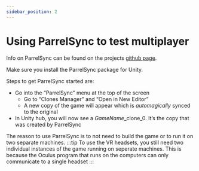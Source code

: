 ```yaml
---
sidebar_position: 2
---
```

# Using ParrelSync to test multiplayer

Info on ParrelSync can be found on the projects [github page](https://github.com/VeriorPies/ParrelSync).

Make sure you install the ParrelSync package for Unity.

Steps to get ParrelSync started are:
- Go into the “ParrelSync” menu at the top of the screen
  - Go to “Clones Manager” and “Open in New Editor”
  - A new copy of the game will appear which is *automagically* synced to the original
- In Unity hub, you will now see a *GameName*_clone_0. It’s the copy that was created by ParrelSync

The reason to use ParrelSync is to not need to build the game or to run it on two separate machines.
:::tip
To use the VR headsets, you still need two individual instances of the game running on seperate machines.
This is because the Oculus program that runs on the computers can only communicate to a single headset
:::
